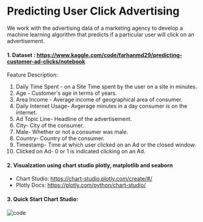 # Predicting User Click Advertising
We work with the advertising data of a marketing agency to develop a machine learning algorithm that predicts if a particular user will click on an advertisement.

#### 1. Dataset : https://www.kaggle.com/code/farhanmd29/predicting-customer-ad-clicks/notebook
Feature	Description:
1. Daily Time Spent - on a Site	Time spent by the user on a site in minutes.
2. Age -	Customer's age in terms of years.
3. Area Income -	Average income of geographical area of consumer.
4. Daily Internet Usage-	Avgerage minutes in a day consumer is on the internet.
5. Ad Topic Line-	Headline of the advertisement.
6. City-	City of the consumer.
7. Male-	Whether or not a consumer was male.
8. Country-	Country of the consumer.
9. Timestamp-	Time at which user clicked on an Ad or the closed window.
10. Clicked on Ad-	0 or 1 is indicated clicking on an Ad.

#### 2. Visualzation using chart studio plotly, matplotlib and seaborn
- Chart Studio: https://chart-studio.plotly.com/create/#/ 
- Plotly Docs: https://plotly.com/python/chart-studio/

#### 3. Quick Start Chart Studio:

![code](https://user-images.githubusercontent.com/75013699/174353299-d290f8a5-4674-4a78-81cf-c41d1cc016b5.png)
